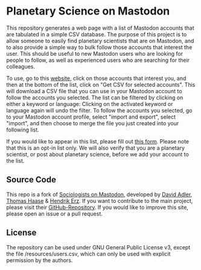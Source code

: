 # Planetary Science on Mastodon

This repository generates a web page with a list of Mastodon accounts that are tabulated in a simple CSV database. The purpose of this project is to allow someone to easily find planetary scientists that are on Mastodon, and to also provide a simple way to bulk follow those accounts that interest the user. This should be useful to new Mastodon users who are looking for people to follow, as well as experienced users who are searching for their colleagues.

To use, go to this <a href="https://planetary-science.github.io/mastodon-planets" target="_blank">website</a>, click on those accounts that interest you, and then at the bottom of the list, click on "Get CSV for selected accounts". This will download a CSV file that you can use in your Mastodon account to follow the accounts you selected. The list can be filtered by clicking on either a keyword or language: Clicking on the activated keyword or language again will undo the filter. To follow the accounts you selected, go to your Mastodon account profile, select "import and export", select "import", and then choose to merge the file you just created into your following list.

If you would like to appear in this list, please fill out <a href="https://framaforms.org/planetary-science-on-mastodon-1680362333" target="_blank">this form</a>. Please note that this is an opt-in list only. We will also verify that you are a planetary scientist, or post about planetary science, before we add your account to the list.

## Source Code

This repo is a fork of <a href="https://trutzig89182.github.io/Mastodon-Sociologists/" target="_blank">Sociologists on Mastodon</a>, developed by <a href="https://social.tchncs.de/@perspektivbrocken" target="_blank">David Adler</a>, <a href="https://social.tchncs.de/@thhaase" target="_blank">Thomas Haase</a> &amp; <a href="https://scholar.social/@hendrikerz" target="_blank">Hendrik Erz</a>. If you want to contribute to the main project, please visit their <a href="https://github.com/trutzig89182/Mastodon-Sociologists" target="_blank">GitHub-Repository</a>. If you would like to improve this site, please open an issue or a pull request.

## License

The repository can be used under GNU General Public License v3, except the file /resources/users.csv, which can only be used with explicit permission by the authors.
